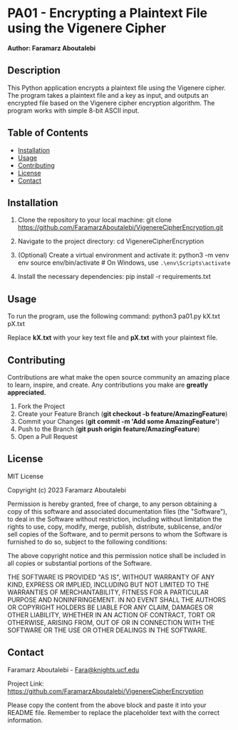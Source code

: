 # PA01 - Encrypting a Plaintext File using the Vigenere Cipher

**Author: Faramarz Aboutalebi**

## Description

This Python application encrypts a plaintext file using the Vigenere cipher. The program takes a plaintext file and a key as input, and outputs an encrypted file based on the Vigenere cipher encryption algorithm. The program works with simple 8-bit ASCII input.

## Table of Contents
- [Installation](#installation)
- [Usage](#usage)
- [Contributing](#contributing)
- [License](#license)
- [Contact](#contact)

## Installation

1. Clone the repository to your local machine:
    git clone https://github.com/FaramarzAboutalebi/VigenereCipherEncryption.git

2. Navigate to the project directory:
    cd VigenereCipherEncryption

3. (Optional) Create a virtual environment and activate it:
    python3 -m venv env
    source env/bin/activate  # On Windows, use `.\env\Scripts\activate`

4. Install the necessary dependencies:
    pip install -r requirements.txt


## Usage

To run the program, use the following command:
    python3 pa01.py kX.txt pX.txt
    
Replace **kX.txt** with your key text file and **pX.txt** with your plaintext file.

## Contributing

Contributions are what make the open source community an amazing place to learn, inspire, and create. Any contributions you make are **greatly appreciated.**

1. Fork the Project
2. Create your Feature Branch (**git checkout -b feature/AmazingFeature**)
3. Commit your Changes (**git commit -m 'Add some AmazingFeature'**)
4. Push to the Branch (**git push origin feature/AmazingFeature**)
5. Open a Pull Request

## License

MIT License

Copyright (c) 2023 Faramarz Aboutalebi

Permission is hereby granted, free of charge, to any person obtaining a copy
of this software and associated documentation files (the "Software"), to deal
in the Software without restriction, including without limitation the rights
to use, copy, modify, merge, publish, distribute, sublicense, and/or sell
copies of the Software, and to permit persons to whom the Software is
furnished to do so, subject to the following conditions:

The above copyright notice and this permission notice shall be included in all
copies or substantial portions of the Software.

THE SOFTWARE IS PROVIDED "AS IS", WITHOUT WARRANTY OF ANY KIND, EXPRESS OR
IMPLIED, INCLUDING BUT NOT LIMITED TO THE WARRANTIES OF MERCHANTABILITY,
FITNESS FOR A PARTICULAR PURPOSE AND NONINFRINGEMENT. IN NO EVENT SHALL THE
AUTHORS OR COPYRIGHT HOLDERS BE LIABLE FOR ANY CLAIM, DAMAGES OR OTHER
LIABILITY, WHETHER IN AN ACTION OF CONTRACT, TORT OR OTHERWISE, ARISING FROM,
OUT OF OR IN CONNECTION WITH THE SOFTWARE OR THE USE OR OTHER DEALINGS IN THE
SOFTWARE.

## Contact

Faramarz Aboutalebi - Fara@knights.ucf.edu

Project Link: https://github.com/FaramarzAboutalebi/VigenereCipherEncryption

Please copy the content from the above block and paste it into your README file. Remember to replace the placeholder text with the correct information.
